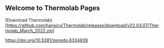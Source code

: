 ## Welcome to Thermolab Pages

(Download Thermolab)[https://github.com/hansjcv/Thermolab/releases/download/v22.03.07/Thermolab_March_2022.zip]

https://doi.org/10.5281/zenodo.6334839
